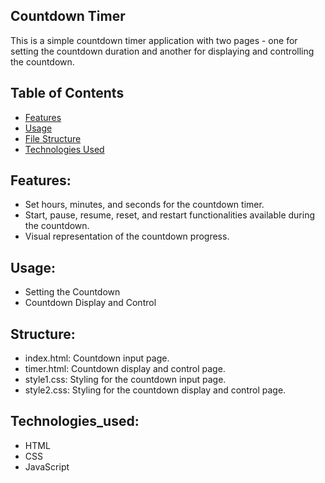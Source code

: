 
## Countdown Timer 
This is a simple countdown timer application with two pages - one for setting the countdown duration and another for displaying and controlling the countdown.

## Table of Contents
- [Features](#features)
- [Usage](#usage)
- [File Structure](#file-structure)
- [Technologies Used](#technologies-used)

## Features:
- Set hours, minutes, and seconds for the countdown timer.
- Start, pause, resume, reset, and restart functionalities available during the countdown.
- Visual representation of the countdown progress.

## Usage:
- Setting the Countdown
- Countdown Display and Control

## Structure:
- index.html: Countdown input page.
- timer.html: Countdown display and control page.
- style1.css: Styling for the countdown input page.
- style2.css: Styling for the countdown display and control page.


## Technologies_used:
- HTML
- CSS
- JavaScript
